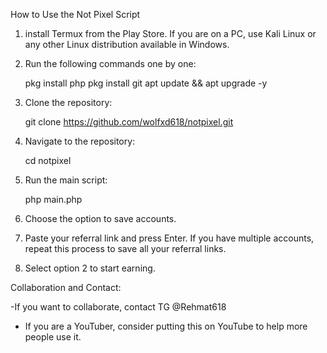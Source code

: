 How to Use the Not Pixel Script

1. install Termux from the Play Store. If you are on a PC, use Kali Linux or any other Linux distribution available in Windows.

2. Run the following commands one by one:

   pkg install php
   pkg install git
   apt update && apt upgrade -y

3. Clone the repository:

   git clone https://github.com/wolfxd618/notpixel.git

4. Navigate to the repository:

   cd notpixel
   
5. Run the main script:

   php main.php

6. Choose the option to save accounts.

7. Paste your referral link and press Enter. If you have multiple accounts, repeat this process to save all your referral links.

8. Select option 2 to start earning.


Collaboration and Contact:

-If you want to collaborate, contact TG @Rehmat618
- If you are a YouTuber, consider putting this on YouTube to help more people use it.
